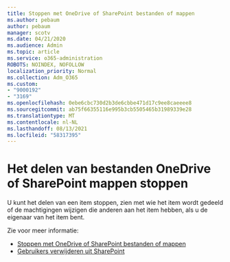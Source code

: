 ```yaml
---
title: Stoppen met OneDrive of SharePoint bestanden of mappen
ms.author: pebaum
author: pebaum
manager: scotv
ms.date: 04/21/2020
ms.audience: Admin
ms.topic: article
ms.service: o365-administration
ROBOTS: NOINDEX, NOFOLLOW
localization_priority: Normal
ms.collection: Adm_O365
ms.custom:
- "9000192"
- "3169"
ms.openlocfilehash: 0ebe6cbc730d2b3de6cbbe471d17c9ee8caeeee8
ms.sourcegitcommit: ab75f66355116e995b3cb5505465b31989339e28
ms.translationtype: MT
ms.contentlocale: nl-NL
ms.lasthandoff: 08/13/2021
ms.locfileid: "58317395"
---
```

# <a name="how-to-stop-sharing-onedrive-or-sharepoint-files-or-folders"></a>Het delen van bestanden OneDrive of SharePoint mappen stoppen

U kunt het delen van een item stoppen, zien met wie het item wordt gedeeld of de machtigingen wijzigen die anderen aan het item hebben, als u de eigenaar van het item bent.

Zie voor meer informatie: 

- [Stoppen met OneDrive of SharePoint bestanden of mappen](https://support.office.com/article/stop-sharing-onedrive-or-sharepoint-files-or-folders-or-change-permissions-0a36470f-d7fe-40a0-bd74-0ac6c1e13323)
- [Gebruikers verwijderen uit SharePoint](https://docs.microsoft.com/sharepoint/remove-users)
